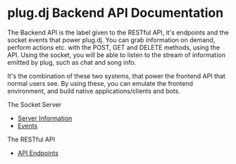 # plug.dj Backend API Documentation

The Backend API is the label given to the RESTful API, it's endpoints and the socket events that power plug.dj.
You can grab information on demand, perform actions etc. with the POST, GET and DELETE methods, using the API.
Using the socket, you will be able to listen to the stream of information emitted by plug, such as chat and song info.

It's the combination of these two systems, that power the frontend API that normal users see. By using these, you can 
emulate the frontend environment, and build native applications/clients and bots.


The Socket Server
* [Server Information](/api/backend/socket.md)
* [Events](/api/backend/events.md)

The RESTful API
* [API Endpoints](/api/backend/endpoints.md)
